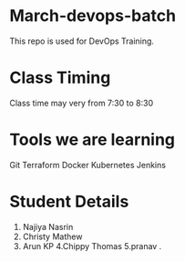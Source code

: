 # March-devops-batch
This repo is used for DevOps Training. 

# Class Timing
Class time may very from 7:30 to 8:30

# Tools we are learning

Git
Terraform
Docker
Kubernetes
Jenkins

# Student Details

1. Najiya Nasrin
2. Christy Mathew 
3. Arun KP
4.Chippy Thomas
5.pranav .
